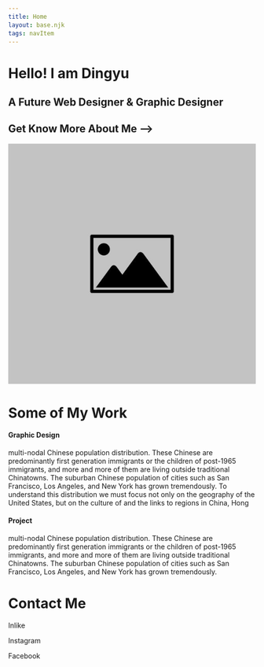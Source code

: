 ```yaml
---
title: Home
layout: base.njk
tags: navItem
---
```

 <div class="home_warpper">
        <div class="hello_header">
            <h1 class="hello_title">Hello! I am Dingyu</h1>
            <div class="hello_box"></div>
            <div class="hello_box2">
                <div class="hello_content">
                    <p>
                    <h2>A Future Web Designer & Graphic Designer</h2>
                    <h2>Get Know More About Me --></h2>
                    </p>
                </div>
            </div>
            <div class="hello_pic"><img src="images/default.jpeg" alt="default image"></div>
            <div class="intro_mywork">
                <p>
                <h1>Some of My Work</h1>
                </p>
            </div>
        </div>
        <section class="home_workitem">
            <div class="work-itme1">
           <div class="workitme_content1"></div>
                <h4>Graphic Design</h4>
                <p>
                    multi-nodal Chinese population
                    distribution. These Chinese are predominantly first
                    generation immigrants or the children of post-1965
                    immigrants, and more and more of them are living
                    outside traditional Chinatowns. The suburban
                    Chinese population of cities such as San Francisco,
                    Los Angeles, and New York has grown
                    tremendously. To understand this distribution we
                    must focus not only on the geography of the United
                    States, but on the culture of and the links to regions
                    in China, Hong
                </p>
            </div>
            <div class="work1_itme">
                <div class="workitme_content2">
                <h4>Project</h4>
                <p>
                    multi-nodal Chinese population
                    distribution. These Chinese are predominantly first
                    generation immigrants or the children of post-1965
                    immigrants, and more and more of them are living
                    outside traditional Chinatowns. The suburban
                    Chinese population of cities such as San Francisco,
                    Los Angeles, and New York has grown
                    tremendously.
                </p>
            </div>
            </div>
        </section>
        <div class="hello_contactme">
            <h1 id="contactme">Contact Me</h1>
            <div class="media_1">
                <div class="meidapic"></div>
                <p>
                    Inlike
                </p>
            </div>
            <div class="media_2">
                <div class="meidapic"></div>
                <p>
                    Instagram
                </p>
            </div>
            <div class="media_3">
                <div class="meidapic"></div>
                <p>
                    Facebook
                </p>
            </div>
            <div class="media_pic">
            </div>
        </div>
    </div>
